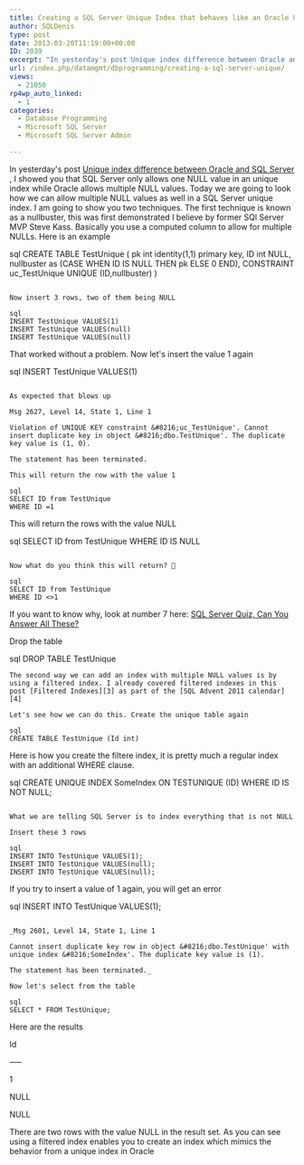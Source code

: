 ```yaml
---
title: Creating a SQL Server Unique Index that behaves like an Oracle Unique Index
author: SQLDenis
type: post
date: 2013-03-20T11:19:00+00:00
ID: 2039
excerpt: "In yesterday's post Unique index difference between Oracle and SQL Server , I showed you that SQL Server only allows one NULL value in an unique index while Oracle allows multiple NULL values. Today we are going to look how we can allow multiple NULL va&hellip;"
url: /index.php/datamgmt/dbprogramming/creating-a-sql-server-unique/
views:
  - 21050
rp4wp_auto_linked:
  - 1
categories:
  - Database Programming
  - Microsoft SQL Server
  - Microsoft SQL Server Admin

---
```

In yesterday's post [Unique index difference between Oracle and SQL Server][1] , I showed you that SQL Server only allows one NULL value in an unique index while Oracle allows multiple NULL values. Today we are going to look how we can allow multiple NULL values as well in a SQL Server unique index. I am going to show you two techniques. The first technique is known as a nullbuster, this was first demonstrated I believe by former SQl Server MVP Steve Kass. Basically you use a computed column to allow for multiple NULLs. Here is an example

sql
CREATE TABLE TestUnique (
pk int identity(1,1) primary key,
ID  int NULL,
nullbuster as (CASE WHEN ID IS NULL THEN pk ELSE 0 END),
CONSTRAINT uc_TestUnique UNIQUE (ID,nullbuster)
)
```

Now insert 3 rows, two of them being NULL

sql
INSERT TestUnique VALUES(1)
INSERT TestUnique VALUES(null)
INSERT TestUnique VALUES(null)
```

That worked without a problem. Now let's insert the value 1 again

sql
INSERT TestUnique VALUES(1)
```

As expected that blows up

Msg 2627, Level 14, State 1, Line 1
  
Violation of UNIQUE KEY constraint &#8216;uc_TestUnique'. Cannot insert duplicate key in object &#8216;dbo.TestUnique'. The duplicate key value is (1, 0).
  
The statement has been terminated.

This will return the row with the value 1

sql
SELECT ID from TestUnique
WHERE ID =1
```

This will return the rows with the value NULL

sql
SELECT ID from TestUnique
WHERE ID IS NULL
```

Now what do you think this will return? 🙂

sql
SELECT ID from TestUnique
WHERE ID <>1
```

If you want to know why, look at number 7 here: [SQL Server Quiz, Can You Answer All These?][2]

Drop the table

sql
DROP TABLE TestUnique
```
The second way we can add an index with multiple NULL values is by using a filtered index. I already covered filtered indexes in this post [Filtered Indexes][3] as part of the [SQL Advent 2011 calendar][4]

Let's see how we can do this. Create the unique table again

sql
CREATE TABLE TestUnique (Id int)
```

Here is how you create the filtere index, it is pretty much a regular index with an additional WHERE clause. 

sql
CREATE UNIQUE INDEX SomeIndex ON TESTUNIQUE (ID)
WHERE ID IS NOT NULL;
```

What we are telling SQL Server is to index everything that is not NULL

Insert these 3 rows

sql
INSERT INTO TestUnique VALUES(1);
INSERT INTO TestUnique VALUES(null);
INSERT INTO TestUnique VALUES(null);
```

If you try to insert a value of 1 again, you will get an error

sql
INSERT INTO TestUnique VALUES(1);
```

_Msg 2601, Level 14, State 1, Line 1
  
Cannot insert duplicate key row in object &#8216;dbo.TestUnique' with unique index &#8216;SomeIndex'. The duplicate key value is (1).
  
The statement has been terminated._

Now let's select from the table

sql
SELECT * FROM TestUnique;
```

Here are the results
  
Id
  
&#8212;&#8211;
  
1
  
NULL
  
NULL

There are two rows with the value NULL in the result set. As you can see using a filtered index enables you to create an index which mimics the behavior from a unique index in Oracle

 [1]: /index.php/DataMgmt/DBProgramming/unique-index-difference-between-oracle
 [2]: /index.php/DataMgmt/DataDesign/sql-server-quiz-can-you-answer-all-these
 [3]: /index.php/DataMgmt/DBAdmin/MSSQLServerAdmin/sql-advent-2011-day-19
 [4]: /index.php/DataMgmt/DataDesign/sql-advent-2011-recap
